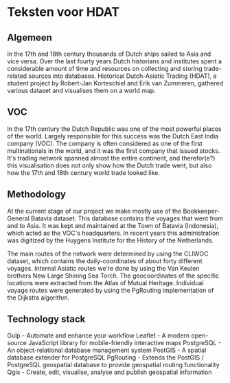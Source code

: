 # Teksten voor HDAT

## Algemeen
In the 17th and 18th century thousands of Dutch ships sailed to Asia and vice versa. Over the last fourty years Dutch historians and institutes spent a considerable amount of time and resources on collecting and storing trade-related sources into databases. Historical Dutch-Asiatic Trading (HDAT), a student project by Robert-Jan Korteschiel and Erik van Zummeren, gathered various dataset and visualises them on a world map.

## VOC
In the 17th century the Dutch Republic was one of the most powerful places of the world. Largely responsible for this success was the Dutch East India company (VOC). The company is often considered as one of the first multinationals in the world, and it was the first company that issued stocks. It's trading network spanned almost the entire continent, and therefor(e?) this visualisation does not only show how the Dutch trade went, but also how the 17th and 18th century world trade looked like.

## Methodology
At the current stage of our project we make mostly use of the Bookkeeper-General Batavia dataset. This database contains the voyages that went from and to Asia. It was kept and maintained at the Town of Batavia (Indonesia), which acted as the VOC's headquarters. In recent years this administration was digitized by the Huygens Institute for the History of the Netherlands. 

The main routes of the network were determined by using the CLIWOC dataset, which contains the daily-coordinates of about forty different voyages. Internal Asiatic routes we're done by using the Van Keulen brothers New Large Shining Sea Torch. The geocoordinates of the specific locations were extracted from the Atlas of Mutual Heritage. Individual voyage routes were generated by using the PgRouting implementation of the Dijkstra algorithm.

## Technology stack
Gulp - Automate and enhance your workflow
Leaflet - A modern open-source JavaScript library for mobile-friendly interactive maps
PostgreSQL - An object-relational database management system
PostGIS - A spatial database extender for PostgreSQL
PgRouting -  Extends the PostGIS / PostgreSQL geospatial database to provide geospatial routing functionality
Qgis - Create, edit, visualise, analyse and publish geospatial information
